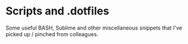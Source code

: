 # Scripts and .dotfiles

Some useful BASH, Sublime and other miscellaneous snippets that I've picked up / pinched from colleagues.